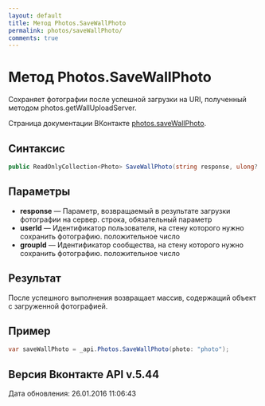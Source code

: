 ```yaml
---
layout: default
title: Метод Photos.SaveWallPhoto
permalink: photos/saveWallPhoto/
comments: true
---
```

# Метод Photos.SaveWallPhoto
Сохраняет фотографии после успешной загрузки на URI, полученный методом photos.getWallUploadServer.

Страница документации ВКонтакте [photos.saveWallPhoto](https://vk.com/dev/photos.saveWallPhoto).

## Синтаксис
``` csharp
public ReadOnlyCollection<Photo> SaveWallPhoto(string response, ulong? userId = null, ulong? groupId = null)
```

## Параметры
+ **response** — Параметр, возвращаемый в результате загрузки фотографии на сервер. строка, обязательный параметр
+ **userId** — Идентификатор пользователя, на стену которого нужно сохранить фотографию. положительное число
+ **groupId** — Идентификатор сообщества, на стену которого нужно сохранить фотографию. положительное число

## Результат
После успешного выполнения возвращает массив, содержащий объект с загруженной фотографией.

## Пример
``` csharp
var saveWallPhoto = _api.Photos.SaveWallPhoto(photo: "photo");
```

## Версия Вконтакте API v.5.44
Дата обновления: 26.01.2016 11:06:43

